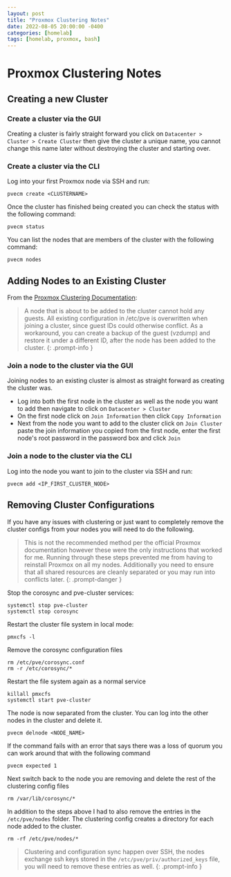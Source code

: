 ```yaml
---
layout: post
title: "Proxmox Clustering Notes"
date: 2022-08-05 20:00:00 -0400
categories: [homelab]
tags: [homelab, proxmox, bash]
---
```


# Proxmox Clustering Notes

## Creating a new Cluster

### Create a cluster via the GUI

Creating a cluster is fairly straight forward you click on `Datacenter > Cluster > Create Cluster` then give the cluster a unique name, you cannot change this name later without destroying the cluster and starting over. 

### Create a cluster via the CLI
Log into your first Proxmox node via SSH and run: 
```shell
pvecm create <CLUSTERNAME>
```
Once the cluster has finished being created you can check the status with the following command: 
```state
pvecm status
```
You can list the nodes that are members of the cluster with the following command: 
```shell
pvecm nodes
```


## Adding Nodes to an Existing Cluster

From the [Proxmox Clustering Documentation](https://pve.proxmox.com/pve-docs/chapter-pvecm.html#pvecm_separate_node_without_reinstall): 

> A node that is about to be added to the cluster cannot hold any guests. All existing configuration in /etc/pve is overwritten when joining a cluster, since guest IDs could otherwise conflict. As a workaround, you can create a backup of the guest (vzdump) and restore it under a different ID, after the node has been added to the cluster.
{: .prompt-info }

### Join a node to the cluster via the GUI
Joining nodes to an existing cluster is almost as straight forward as creating the cluster was. 
* Log into both the first node in the cluster as well as the node you want to add then navigate to click on `Datacenter > Cluster` 
* On the first node click on `Join Information` then click `Copy Information`
* Next from the node you want to add to the cluster click on `Join Cluster` paste the join information you copied from the first node, enter the first node's root password in the password box and click `Join`

### Join a node to the cluster via the CLI

Log into the node you want to join to the cluster via SSH and run: 
```shell
pvecm add <IP_FIRST_CLUSTER_NODE>
```

## Removing Cluster Configurations
If you have any issues with clustering or just want to completely remove the cluster configs from your nodes you will need to do the following. 

> This is not the recommended method per the official Proxmox documentation however these were the only instructions that worked for me. Running through these steps prevented me from having to reinstall Proxmox on all my nodes. Additionally you need to ensure that all shared resources are cleanly separated or you may run into conflicts later.
{: .prompt-danger }

Stop the corosync and pve-cluster services:
```shell
systemctl stop pve-cluster
systemctl stop corosync
```

Restart the cluster file system in local mode:
```shell
pmxcfs -l
```

Remove the corosync configuration files
```shell
rm /etc/pve/corosync.conf
rm -r /etc/corosync/*
```

Restart the file system again as a normal service
```shell
killall pmxcfs
systemctl start pve-cluster
```

The node is now separated from the cluster. You can log into the other nodes in the cluster and delete it.
```shell
pvecm delnode <NODE_NAME>
```

If the command fails with an error that says there was a loss of quorum you can work around that with the following command
```shell
pvecm expected 1
```

Next switch back to the node you are removing and delete the rest of the clustering config files
```shell
rm /var/lib/corosync/*
```

In addition to the steps above I had to also remove the entries in the `/etc/pve/nodes` folder. The clustering config creates a directory for each node added to the cluster. 
```shell
rm -rf /etc/pve/nodes/*
```

> Clustering and configuration sync happen over SSH, the nodes exchange ssh keys stored in the `/etc/pve/priv/authorized_keys` file, you will need to remove these entries as well. 
{: .prompt-info }
